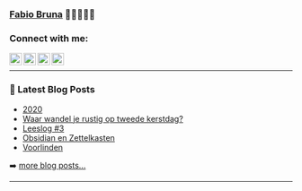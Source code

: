 ### [Fabio Bruna][website] 👋👋🏼👋🏿

### Connect with me:

[<img align="left" alt="Fabio Bruna | Twitter" width="22px" src="https://cdn.jsdelivr.net/npm/simple-icons@v3/icons/twitter.svg" />][twitter]
[<img align="left" alt="Fabio Bruna | LinkedIn" width="22px" src="https://cdn.jsdelivr.net/npm/simple-icons@v3/icons/linkedin.svg" />][linkedin]
[<img align="left" alt="Fabio Bruna | Instagram" width="22px" src="https://cdn.jsdelivr.net/npm/simple-icons@v3/icons/instagram.svg" />][instagram]
[<img align="left" alt="Fabio Bruna | Spotify" width="22px" src="https://cdn.jsdelivr.net/npm/simple-icons@v3/icons/spotify.svg" />][spotify]

<br />

---

### 📕 Latest Blog Posts

<!-- BLOG-POST-LIST:START -->
- [2020](https://fabiobruna.nl/2020/12/28/2020/)
- [Waar wandel je rustig op tweede kerstdag?](https://fabiobruna.nl/2020/12/27/waar-wandel-je-rustig-op-tweede-kerstdag/)
- [Leeslog #3](https://fabiobruna.nl/2020/12/20/leeslog-3/)
- [Obsidian en Zettelkasten](https://fabiobruna.nl/2020/12/13/obsidian-en-zettelkasten/)
- [Voorlinden](https://fabiobruna.nl/2020/10/26/voorlinden/)
<!-- BLOG-POST-LIST:END -->

➡️ [more blog posts...](https://fabiobruna.nl)

---

[website]: https://fabiobruna.nl
[twitter]: https://twitter.com/fabiobruna
[instagram]: https://instagram.com/fa.biobruna
[linkedin]: https://linkedin.com/in/fabiobruna
[spotify]: https://open.spotify.com/user/fabiobruna
